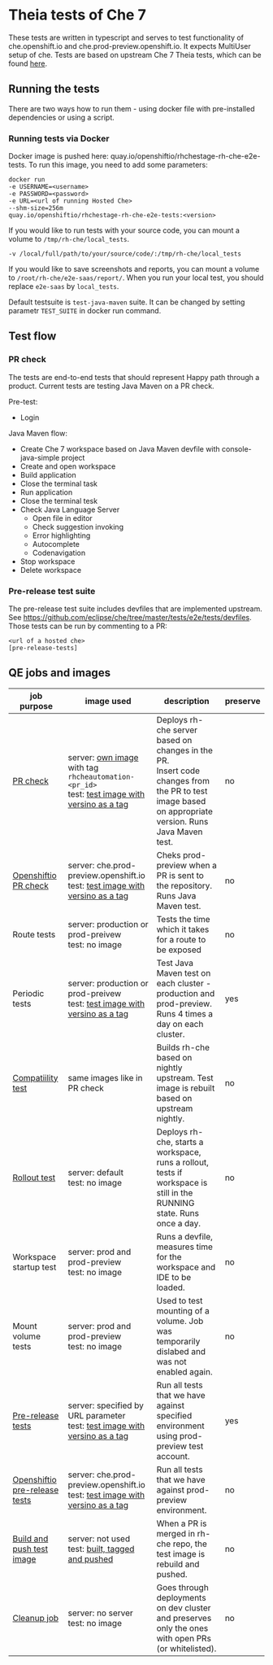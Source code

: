 # Theia tests of Che 7

These tests are written in typescript and serves to test functionality of che.openshift.io and che.prod-preview.openshift.io. It expects MultiUser setup of che. 
Tests are based on upstream Che 7 Theia tests, which can be found [here](https://github.com/eclipse/che/tree/master/e2e). 

## Running the tests
There are two ways how to run them - using docker file with pre-installed dependencies or using a script. 

### Running tests via Docker
Docker image is pushed here: quay.io/openshiftio/rhchestage-rh-che-e2e-tests. To run this image, you need to add some parameters:
```
docker run 
-e USERNAME=<username>
-e PASSWORD=<password>
-e URL=<url of running Hosted Che>
--shm-size=256m
quay.io/openshiftio/rhchestage-rh-che-e2e-tests:<version>
```

If you would like to run tests with your source code, you can mount a volume to ` /tmp/rh-che/local_tests `.
```
-v /local/full/path/to/your/source/code/:/tmp/rh-che/local_tests
```

If you would like to save screenshots and reports, you can mount a volume to ` /root/rh-che/e2e-saas/report/ `. When you run your local test, you should replace `e2e-saas` by `local_tests`.

Default testsuite is `test-java-maven` suite. It can be changed by setting parametr `TEST_SUITE` in docker run command.

## Test flow
### PR check
The tests are end-to-end tests that should represent Happy path through a product. Current tests are testing Java Maven on a PR check. 

Pre-test:
- Login

Java Maven flow:

- Create Che 7 workspace based on Java Maven devfile with console-java-simple project
- Create and open workspace
- Build application
- Close the terminal task
- Run application
- Close the terminal tesk
- Check Java Language Server
  - Open file in editor
  - Check suggestion invoking
  - Error highlighting
  - Autocomplete
  - Codenavigation
- Stop workspace
- Delete workspace

### Pre-release test suite
The pre-release test suite includes devfiles that are implemented upstream. See https://github.com/eclipse/che/tree/master/tests/e2e/tests/devfiles.
Those tests can be run by commenting to a PR:

```
<url of a hosted che>
[pre-release-tests]
```

## QE jobs and images
| job purpose | image used | description | preserve |
| ----------- | ---------- | ----------- | -------- |
| [PR check](devtools-rh-che-rh-che-prcheck-dev.rdu2c.fabric8.io)  | server: [own image](https://quay.io/openshiftio/rhel-rhchestage-rh-che-automation) with tag `rhcheautomation-<pr_id>`<br>test: [test image with versino as a tag](https://quay.io/repository/openshiftio/rhchestage-rh-che-e2e-tests) | Deploys rh-che server based on changes in the PR.<br>Insert code changes from the PR to test image based on appropriate version. Runs Java Maven test. | no |
| [Openshiftio PR check](devtools-saas-openshiftio-pr-check-rh-che) | server: che.prod-preview.openshift.io<br>test: [test image with versino as a tag](https://quay.io/repository/openshiftio/rhchestage-rh-che-e2e-tests) | Cheks prod-preview when a PR is sent to the repository. Runs Java Maven test. | no |
| Route tests | server: production or prod-preivew <br>test: no image | Tests the time which it takes for a route to be exposed | no |
| Periodic tests | server: production or prod-preivew<br>test: [test image with versino as a tag](https://quay.io/repository/openshiftio/rhchestage-rh-che-e2e-tests) | Test Java Maven test on each cluster - production and prod-preview. Runs 4 times a day on each cluster. | yes |
| [Compatiility test](https://ci.centos.org/view/Devtools/job/devtools-rh-che-rh-che-compatibility-test-dev.rdu2c.fabric8.io/524/console) | same images like in PR check | Builds rh-che based on nightly upstream. Test image is rebuilt based on upstream nightly. | no |
| [Rollout test](https://ci.centos.org/view/Devtools/job/devtools-rh-che-rollout-test-devtools-dev.ext.devshift.net/681/console) | server: default<br>test: no image | Deploys rh-che, starts a workspace, runs a rollout, tests if workspace is still in the RUNNING state. Runs once a day. | no |
| Workspace startup test | server: prod and prod-preview<br>test: no image | Runs a devfile, measures time for the workspace and IDE to be loaded. | no |
| Mount volume tests | server: prod and prod-preview<br>test: no image | Used to test mounting of a volume. Job was temporarily dislabed and was not enabled again. | no |
| [Pre-release tests](https://ci.centos.org/view/Devtools/job/devtools-rh-che-pre-release-test/) | server: specified by URL parameter<br> test: [test image with versino as a tag](https://quay.io/repository/openshiftio/rhchestage-rh-che-e2e-tests) | Run all tests that we have against specified environment using prod-preview test account. | yes |
| [Openshiftio pre-release tests](devtools-saas-openshiftio-pre-release-test) | server: che.prod-preview.openshift.io<br> test: [test image with versino as a tag](https://quay.io/repository/openshiftio/rhchestage-rh-che-e2e-tests) |  Run all tests that we have against prod-preview environment. | no |
| [Build and push test image](https://ci.centos.org/view/Devtools/job/devtools-rh-che-build-func-dep/) | server: not used<br>test: [built, tagged and pushed](https://quay.io/repository/openshiftio/rhchestage-rh-che-e2e-tests)| When a PR is merged in rh-che repo, the test image is rebuild and pushed. | no |
| [Cleanup job](https://ci.centos.org/view/Devtools/job/devtools-rh-che-prcheck-cleanup/) | server: no server<br>test: no image | Goes through deployments on dev cluster and preserves only the ones with open PRs (or whitelisted). | no |
